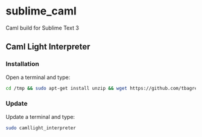 # sublime_caml
Caml build for Sublime Text 3

## Caml Light Interpreter

### Installation

Open a terminal and type:

```bash
cd /tmp && sudo apt-get install unzip && wget https://github.com/tbagrel1/sublime_caml/archive/dev.zip && unzip dev.zip && cd sublime_caml-dev && sudo bash install.sh && mv CamlLight.sublime-build ~/.config/sublime-text-3/Packages/User/CamlLight.sublime-build
```

### Update

Update a terminal and type:

```bash
sudo camllight_interpreter
```
